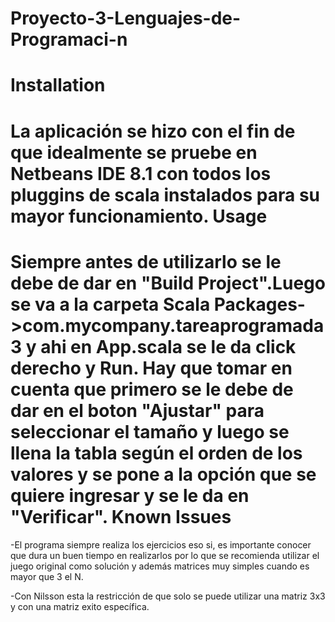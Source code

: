 # Proyecto-3-Lenguajes-de-Programaci-n

Installation
===========
La aplicación se hizo con el fin de que idealmente se pruebe en Netbeans IDE 8.1 con todos los pluggins de scala instalados para su mayor funcionamiento. 
Usage
===========
Siempre antes de utilizarlo se le debe de dar en "Build Project".Luego se va a la carpeta Scala Packages->com.mycompany.tareaprogramada3 y ahi en App.scala se le da click derecho y Run.
Hay que tomar en cuenta que primero se le debe de dar en el boton "Ajustar" para seleccionar el tamaño y luego se llena la tabla según el orden de los valores y se pone a la opción que se quiere ingresar y se le da en "Verificar".
Known Issues
============
-El programa siempre realiza los ejercicios eso si, es importante conocer que dura un buen tiempo en realizarlos por lo que se recomienda utilizar el juego original como solución y además matrices muy simples cuando es mayor que 3 el N. 

-Con Nilsson esta la restricción de que solo se puede utilizar una matriz 3x3 y con una matriz exito específica.
